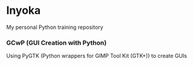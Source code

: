 Inyoka
====================

My personal Python training repository

### GCwP (GUI Creation with Python)

Using PyGTK (Python wrappers for GIMP Tool Kit (GTK+)) to create GUIs 


